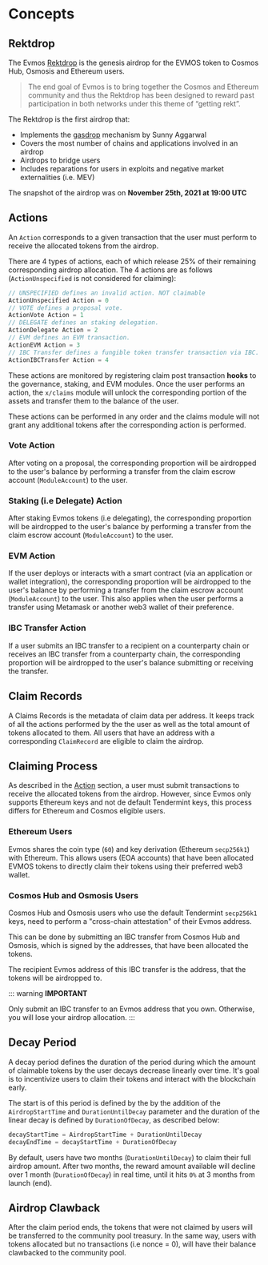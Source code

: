 <!--
order: 1
-->

# Concepts

## Rektdrop

The Evmos [Rektdrop](https://evmos.blog/the-evmos-rektdrop-abbe931ba823) is the
genesis airdrop for the EVMOS token to Cosmos Hub, Osmosis and Ethereum users.

> The end goal of Evmos is to bring together the Cosmos and Ethereum community
> and thus the Rektdrop has been designed to reward past participation in both
> networks under this theme of “getting rekt”.

The Rektdrop is the first airdrop that:

- Implements the [gasdrop](https://www.sunnya97.com/blog/gasdrop) mechanism by
  Sunny Aggarwal
- Covers the most number of chains and applications involved in an airdrop
- Airdrops to bridge users
- Includes reparations for users in exploits and negative market externalities
  (i.e. MEV)

The snapshot of the airdrop was on **November 25th, 2021 at 19:00 UTC**

## Actions

An `Action` corresponds to a given transaction that the user must perform to
receive the allocated tokens from the airdrop.

There are 4 types of actions, each of which release 25% of their remaining
corresponding airdrop allocation. The 4 actions are as follows
(`ActionUnspecified` is not considered for claiming):

```go
// UNSPECIFIED defines an invalid action. NOT claimable
ActionUnspecified Action = 0
// VOTE defines a proposal vote.
ActionVote Action = 1
// DELEGATE defines an staking delegation.
ActionDelegate Action = 2
// EVM defines an EVM transaction.
ActionEVM Action = 3
// IBC Transfer defines a fungible token transfer transaction via IBC.
ActionIBCTransfer Action = 4
```

These actions are monitored by registering claim post transaction **hooks** to
the governance, staking, and EVM modules. Once the user performs an action, the
`x/claims` module will unlock the corresponding portion of the assets and
transfer them to the balance of the user.

These actions can be performed in any order and the claims module will not grant
any additional tokens after the corresponding action is performed.

### Vote Action

After voting on a proposal, the corresponding proportion will be airdropped to
the user's balance by performing a transfer from the claim escrow account
(`ModuleAccount`) to the user.

### Staking (i.e Delegate) Action

After staking Evmos tokens (i.e delegating), the corresponding proportion will
be airdropped to the user's balance by performing a transfer from the claim
escrow account (`ModuleAccount`) to the user.

### EVM Action

If the user deploys or interacts with a smart contract (via an application or
wallet integration), the corresponding proportion will be airdropped to the
user's balance by performing a transfer from the claim escrow account
(`ModuleAccount`) to the user. This also applies when the user performs a
transfer using Metamask or another web3 wallet of their preference.

### IBC Transfer Action

If a user submits an IBC transfer to a recipient on a counterparty chain or
receives an IBC transfer from a counterparty chain, the corresponding proportion
will be airdropped to the user's balance submitting or receiving the transfer.

## Claim Records

A Claims Records is the metadata of claim data per address. It keeps track of
all the actions performed by the the user as well as the total amount of tokens
allocated to them. All users that have an address with a corresponding
`ClaimRecord` are eligible to claim the airdrop.

## Claiming Process

As described in the [Action](#action) section, a user must submit transactions
to receive the allocated tokens from the airdrop. However, since Evmos only
supports Ethereum keys and not de default Tendermint keys, this process differs
for Ethereum and Cosmos eligible users.

### Ethereum Users

Evmos shares the coin type (`60`) and key derivation (Ethereum `secp256k1`) with
Ethereum. This allows users (EOA accounts) that have been allocated EVMOS tokens
to directly claim their tokens using their preferred web3 wallet.

### Cosmos Hub and Osmosis Users

Cosmos Hub and Osmosis users who use the default Tendermint `secp256k1` keys,
need to perform a "cross-chain attestation" of their Evmos address.

This can be done by submitting an IBC transfer from Cosmos Hub and Osmosis,
which is signed by the addresses, that have been allocated the tokens.

The recipient Evmos address of this IBC transfer is the address, that the tokens
will be airdropped to.

::: warning **IMPORTANT**

Only submit an IBC transfer to an Evmos address that you own. Otherwise, you
will lose your airdrop allocation. :::

## Decay Period

A decay period defines the duration of the period during which the amount of
claimable tokens by the user decays decrease linearly over time. It's goal is to
incentivize users to claim their tokens and interact with the blockchain early.

The start is of this period is defined by the by the addition of the
`AirdropStartTime` and `DurationUntilDecay` parameter and the duration of the
linear decay is defined by `DurationOfDecay`, as described below:

```go
decayStartTime = AirdropStartTime + DurationUntilDecay
decayEndTime = decayStartTime + DurationOfDecay
```

By default, users have two months (`DurationUntilDecay`) to claim their full
airdrop amount. After two months, the reward amount available will decline over
1 month (`DurationOfDecay`) in real time, until it hits `0%` at 3 months from
launch (end).

## Airdrop Clawback

After the claim period ends, the tokens that were not claimed by users will be
transferred to the community pool treasury. In the same way, users with tokens
allocated but no transactions (i.e nonce = 0), will have their balance
clawbacked to the community pool.

